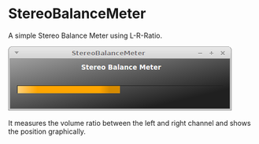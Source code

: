 # StereoBalanceMeter
A simple Stereo Balance Meter using L-R-Ratio.


![screenshot](https://raw.githubusercontent.com/sonejostudios/StereoBalanceMeter/master/StereoBalanceMeter.png "StereoBalanceMeter (JackQT)")

It measures the volume ratio between the left and right channel and shows the position graphically.
